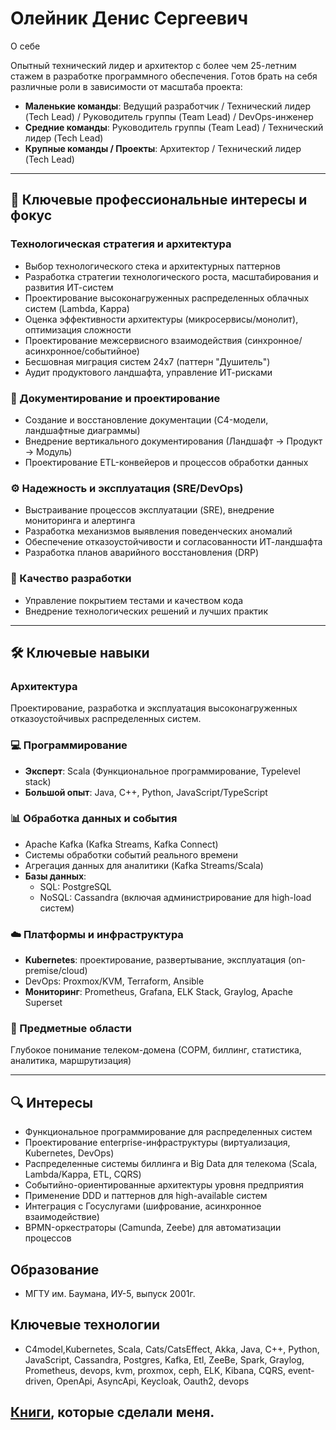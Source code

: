 # Олейник Денис Сергеевич 

О себе

Опытный технический лидер и архитектор с более чем 25-летним стажем в разработке программного обеспечения. Готов брать на себя различные роли в зависимости от масштаба проекта:

- **Маленькие команды**: Ведущий разработчик / Технический лидер (Tech Lead) / Руководитель группы (Team Lead) / DevOps-инженер  
- **Средние команды**: Руководитель группы (Team Lead) / Технический лидер (Tech Lead)  
- **Крупные команды / Проекты**: Архитектор / Технический лидер (Tech Lead)  

---

## 🧩 Ключевые профессиональные интересы и фокус

### Технологическая стратегия и архитектура
- Выбор технологического стека и архитектурных паттернов
- Разработка стратегии технологического роста, масштабирования и развития ИТ-систем
- Проектирование высоконагруженных распределенных облачных систем (Lambda, Kappa)
- Оценка эффективности архитектуры (микросервисы/монолит), оптимизация сложности
- Проектирование межсервисного взаимодействия (синхронное/асинхронное/событийное)
- Бесшовная миграция систем 24x7 (паттерн "Душитель")
- Аудит продуктового ландшафта, управление ИТ-рисками

### 📄 Документирование и проектирование
- Создание и восстановление документации (C4-модели, ландшафтные диаграммы)
- Внедрение вертикального документирования (Ландшафт → Продукт → Модуль)
- Проектирование ETL-конвейеров и процессов обработки данных

### ⚙️ Надежность и эксплуатация (SRE/DevOps)
- Выстраивание процессов эксплуатации (SRE), внедрение мониторинга и алертинга
- Разработка механизмов выявления поведенческих аномалий
- Обеспечение отказоустойчивости и согласованности ИТ-ландшафта
- Разработка планов аварийного восстановления (DRP)

### 🧪 Качество разработки
- Управление покрытием тестами и качеством кода
- Внедрение технологических решений и лучших практик

---

## 🛠️ Ключевые навыки

### Архитектура
Проектирование, разработка и эксплуатация высоконагруженных отказоустойчивых распределенных систем.

### 💻 Программирование
- **Эксперт**: Scala (Функциональное программирование, Typelevel stack)  
- **Большой опыт**: Java, C++, Python, JavaScript/TypeScript

### 📊 Обработка данных и события
- Apache Kafka (Kafka Streams, Kafka Connect)  
- Системы обработки событий реального времени  
- Агрегация данных для аналитики (Kafka Streams/Scala)  
- **Базы данных**:  
  - SQL: PostgreSQL  
  - NoSQL: Cassandra (включая администрирование для high-load систем)  

### ☁️ Платформы и инфраструктура
- **Kubernetes**: проектирование, развертывание, эксплуатация (on-premise/cloud)  
- DevOps: Proxmox/KVM, Terraform, Ansible  
- **Мониторинг**: Prometheus, Grafana, ELK Stack, Graylog, Apache Superset  

### 📡 Предметные области
Глубокое понимание телеком-домена (СОРМ, биллинг, статистика, аналитика, маршрутизация)

---

## 🔍 Интересы

- Функциональное программирование для распределенных систем  
- Проектирование enterprise-инфраструктуры (виртуализация, Kubernetes, DevOps)  
- Распределенные системы биллинга и Big Data для телекома (Scala, Lambda/Kappa, ETL, CQRS)  
- Событийно-ориентированные архитектуры уровня предприятия  
- Применение DDD и паттернов для high-available систем  
- Интеграция с Госуслугами (шифрование, асинхронное взаимодействие)  
- BPMN-оркестраторы (Camunda, Zeebe) для автоматизации процессов  

## Образование

- МГТУ им. Баумана, ИУ-5, выпуск 2001г.

## Ключевые технологии

- C4model,Kubernetes, Scala, Cats/CatsEffect, Akka, Java, C++, Python, JavaScript, Cassandra, Postgres, Kafka, Etl, ZeeBe, Spark, Graylog, Prometheus, devops, kvm, proxmox, ceph, ELK, Kibana, CQRS, event-driven, OpenApi, AsyncApi, Keycloak, Oauth2, devops

## [Книги](Books.md), которые сделали меня.

